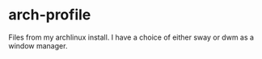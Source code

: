# arch-profile

Files from my archlinux install. I have a choice of either sway or dwm as a window manager.
